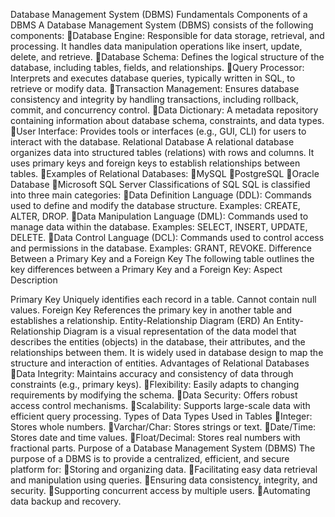 Database Management System (DBMS) Fundamentals
Components of a DBMS
A Database Management System (DBMS) consists of the following components:
Database Engine: Responsible for data storage, retrieval, and processing. It handles data manipulation operations like insert, update, delete, and retrieve.
Database Schema: Defines the logical structure of the database, including tables, fields, and relationships.
Query Processor: Interprets and executes database queries, typically written in SQL, to retrieve or modify data.
Transaction Management: Ensures database consistency and integrity by handling transactions, including rollback, commit, and concurrency control.
Data Dictionary: A metadata repository containing information about database schema, constraints, and data types.
User Interface: Provides tools or interfaces (e.g., GUI, CLI) for users to interact with the database.
Relational Database
A relational database organizes data into structured tables (relations) with rows and columns. It uses primary keys and foreign keys to establish relationships between tables.
Examples of Relational Databases:
MySQL
PostgreSQL
Oracle Database
Microsoft SQL Server
Classifications of SQL
SQL is classified into three main categories:
Data Definition Language (DDL): Commands used to define and modify the database structure. Examples: CREATE, ALTER, DROP.
Data Manipulation Language (DML): Commands used to manage data within the database. Examples: SELECT, INSERT, UPDATE, DELETE.
Data Control Language (DCL): Commands used to control access and permissions in the database. Examples: GRANT, REVOKE.
Difference Between a Primary Key and a Foreign Key
The following table outlines the key differences between a Primary Key and a Foreign Key:
Aspect	Description
	
Primary Key	Uniquely identifies each record in a table. Cannot contain null values.
Foreign Key	References the primary key in another table and establishes a relationship.
Entity-Relationship Diagram (ERD)
An Entity-Relationship Diagram is a visual representation of the data model that describes the entities (objects) in the database, their attributes, and the relationships between them. It is widely used in database design to map the structure and interaction of entities.
Advantages of Relational Databases
Data Integrity: Maintains accuracy and consistency of data through constraints (e.g., primary keys).
Flexibility: Easily adapts to changing requirements by modifying the schema.
Data Security: Offers robust access control mechanisms.
Scalability: Supports large-scale data with efficient query processing.
Types of Data Types Used in Tables
Integer: Stores whole numbers.
Varchar/Char: Stores strings or text.
Date/Time: Stores date and time values.
Float/Decimal: Stores real numbers with fractional parts.
Purpose of a Database Management System (DBMS)
The purpose of a DBMS is to provide a centralized, efficient, and secure platform for:
Storing and organizing data.
Facilitating easy data retrieval and manipulation using queries.
Ensuring data consistency, integrity, and security.
Supporting concurrent access by multiple users.
Automating data backup and recovery.
